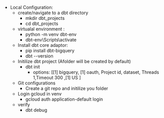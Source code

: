
* Local Configuration:
    * create/navigate to a dbt directory
        * mkdir dbt_projects
        * cd dbt_projects
    * virtualal environment : 
        * python -m venv dbt-env
        * dbt-env\Scripts\activate
    * Install dbt core adaptor:
        * pip install dbt-bigquery
        * dbt --version
    * Initilize dbt project (Afolder will be created by default)
        * dbt init
            * options: [[1] bigquery, [1] oauth, Project id, dataset, Threads 1,Timeout 300 ,[1] US ]
    *   Git configurations
        * Create a git repo and initilize you folder
    * Login gcloud in venv
        * gcloud auth application-default login
    * verify
        * dbt debug 
